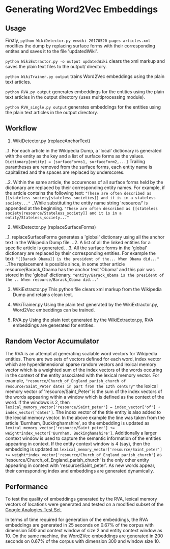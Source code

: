 # Generating Word2Vec Embeddings

## Usage
Firstly, `python WikiDetector.py enwiki-20170520-pages-articles.xml` modifies the dump by replacing surface forms with their corresponding entites and saves it to the file 'updatedWiki'.

`python WikiExtractor.py -o output updatedWiki` clears the xml markup and saves the plain text files to the output/ directory.

`python WikiTrainer.py output` trains Word2Vec embeddings using the plain text articles.

`python RVA.py output` generates embeddings for the entities using the plain text articles in the output directory (uses multiprocessing module).

`python RVA_single.py output` generates embeddings for the entities using the plain text articles in the output directory.

## Workflow
1. WikiDetector.py (replaceAnchorText)

..1. For each article in the Wikipedia Dump, a 'local' dictionary is generated with the entity as the key and a list of surface forms as the values. 
`Dictionary[entity] = [surfaceForms1, surfaceForm2,...]`
Trailing parantheses are removed from the surface forms, each entity name is capitalized and the spaces are replaced by underscores.

..2. Within the same article, the occurences of all surface forms held by the dictionary are replaced by their corresponding entity names. For example, if the article contains the following text:
`"These are often described as [[stateless society|stateless societies]] and it is in a stateless society..."`
..While substituting the entity name string 'resource/' is appended at the beginning.
`"These are often described as [[stateless society|resource/Stateless_society]] and it is in a entity/Stateless_society..."`

2. WikiDetector.py (replaceSurfaceForms)

..1. replaceSurfaceForms generates a 'global' dictionary using all the anchor text in the Wikipedia Dump file.
..2. A list of all the linked entities for a specific article is generated.
..3. All the surface forms in the 'global' dictionary are replaced by their corresponding entities. For example the text:
`"[[Barack Obama]] is the president of the... When Obama did..."`
..The replacement is possible since, in some other article resource/Barack_Obama has the anchor text 'Obama' and this pair was stored in the 'global' dictionary.
`"entity/Barack_Obama is the president of the .. When resource/Barack_Obama did..."`

3. WikiExtractor.py
This python file clears xml markup from the Wikipedia Dump and retains clean text.

4. WikiTrainer.py
Using the plain text generated by the WikiExtractor.py, Word2Vec embeddings can be trained.

5. RVA.py
Using the plain text generated by the WikiExtractor.py, RVA embeddings are generated for entities.

## Random Vector Accumulator

The RVA is an attempt at generating scalable word vectors for Wikipedia entities. There are two sets of vectors defined for each word, index vector which are hyperdimensional sparse random vectors and lexical memory vector which is a weighted sum of the index vectors of the words occuring in the context of the entity associated with the lexical memory vector. For example,
`"resource/Church_of_England_parish_church of resource/Saint_Peter dates in part from the 12th century"` the lexical memory vector of 'resource/Saint_Peter' is the sum of the index vectors of the words appearing within a window which is defined as the context of the word. If the windows is 2, then `lexical_memory_vector['resource/Saint_peter'] = index_vector['of'] + index_vector['dates']`.
The index vector of the title entity is also added to the lexcial memory vector. In the above example the line was taken from the article 'Burnham, Buckinghamshire', so the embedding is updated as `lexical_memory_vector['resource/Saint_peter'] += weight*index_vector['Burnham, Buckinghamshire']`.
Additionally a larger context window is used to capture the semantic information of the entities appearing in context. If the entity context window is 4 (say), then the embedding is updated as `lexical_memory_vector['resource/Saint_peter'] += weight*index_vector['resource/Church_of_England_parish_church']` as 'resource/Church_of_England_parish_church' is the only other entity appearing in context with 'resource/Saint_peter'.
As new words appear, their corresponding index and embeddings are generated dynamically.

## Performance

To test the quality of embeddings generated by the RVA, lexical memory vectors of locations were generated and tested on a modified subset of the [Google Analogies Test Set](https://aclweb.org/aclwiki/Google_analogy_test_set_%28State_of_the_art%29).

In terms of time required for generation of the embeddings, the RVA embeddings are generated in 25 seconds on 0.67% of the corpus with dimension 500 and context window of size 2 and entity context window as 10. On the same machine, the Word2Vec embeddings are generated in 200 seconds on 0.67% of the corpus with dimension 300 and window size 10.
